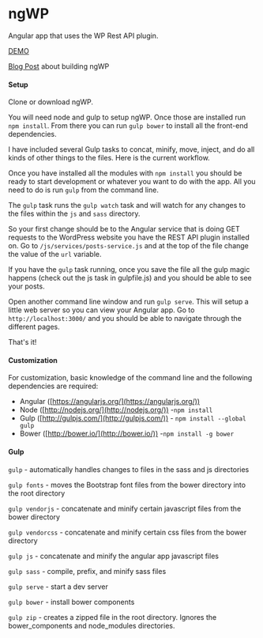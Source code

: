 ngWP
==========

Angular app that uses the WP Rest API plugin.

[DEMO](http://braginteractive.com/ngwp) 

[Blog Post](http://braginteractive.com/the-adventure-of-building-my-first-angular-app-with-the-wordpress-rest-api/) about building ngWP 


#### Setup
Clone or download ngWP.

You will need node and gulp to setup ngWP. Once those are installed run `npm install`. From there you can run `gulp bower` to install all the front-end dependencies.

I have included several Gulp tasks to concat, minify, move, inject, and do all kinds of other things to the files. Here is the current workflow. 

Once you have installed all the modules with `npm install` you should be ready to start development or whatever you want to do with the app. All you need to do is run `gulp` from the command line. 

The `gulp` task runs the `gulp watch` task and will watch for any changes to the files within the `js` and `sass` directory. 

So your first change should be to the Angular service that is doing GET requests to the WordPress website you have the REST API plugin installed on. Go to `/js/services/posts-service.js` and at the top of the file change the value of the `url` variable. 

If you have the `gulp` task running, once you save the file all the gulp magic happens (check out the js task in gulpfile.js) and you should be able to see your posts. 

Open another command line window and run `gulp serve`. This will setup a little web server so you can view your Angular app. Go to `http://localhost:3000/` and you should be able to navigate through the different pages. 

That's it!


#### Customization
For customization, basic knowledge of the command line and the following dependencies are required:

- Angular ([https://angularjs.org/](https://angularjs.org/)) 
- Node ([http://nodejs.org/](http://nodejs.org/)) -`npm install`
- Gulp ([http://gulpjs.com/](http://gulpjs.com/)) - `npm install --global gulp`
- Bower ([http://bower.io/](http://bower.io/)) -`npm install -g bower`


#### Gulp

`gulp` - automatically handles changes to files in the sass and js directories

`gulp fonts` - moves the Bootstrap font files from the bower directory into the root directory

`gulp vendorjs` - concatenate and minify certain javascript files from the bower directory 

`gulp vendorcss` - concatenate and minify certain css files from the bower directory 

`gulp js` - concatenate and minify the angular app javascript files

`gulp sass` - compile, prefix, and minify sass files

`gulp serve` - start a dev server

`gulp bower` - install bower components

`gulp zip` - creates a zipped file in the root directory. Ignores the bower_components and node_modules directories.







